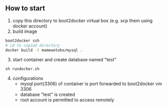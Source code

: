 How to start
-------------
1. copy this directory to boot2docker virtual box (e.g. scp them using docker account)
2. build image
```bash
boot2docker ssh
# cd to copied directory
docker build -t mamewotoko/mysql .
```
3. start container and create database named "test"
```
sh rundocker.sh
```
4. configurations
    - mysql port(3306) of container is port forwarded to boot2docker vm 3306
    - database "test" is created
    - root account is permitted to access remotely
